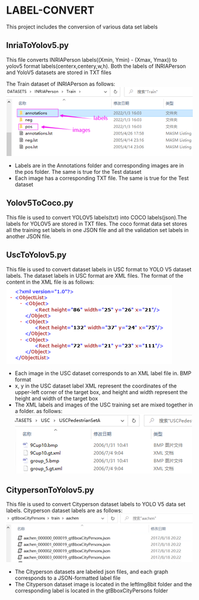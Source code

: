 # LABEL-CONVERT
This project includes the conversion of various data set labels
## InriaToYolov5.py
This file converts INRIAPerson labels((Xmin, Ymin) - (Xmax, Ymax)) to yolov5 format labels(centerx,centery,w,h).  Both the labels of INRIAPerson and YoloV5 datasets are stored in TXT files

The Train dataset of INRIAPerson as follows:  
![image](https://github.com/JIHON/LABEL-CONVERT/blob/main/img/Inria.png)
- Labels are in the Annotations folder and corresponding images are in the pos folder. The same is true for the Test dataset  
- Each image has a corresponding TXT file. The same is true for the Test dataset  


## Yolov5ToCoco.py
This file is used to convert YOLOV5 labels(txt) into COCO labels(json).The labels for YOLOV5 are stored in TXT files. The coco format data set stores all the training set labels in one JSON file and all the validation set labels in another JSON file.

## UscToYolov5.py
This file is used to convert dataset labels in USC format to YOLO V5 dataset labels. The dataset labels in USC format are XML files. The format of the content in the XML file is as follows:  
![image](https://github.com/JIHON/LABEL-CONVERT/blob/main/img/uscxml.png)
- Each image in the USC dataset corresponds to an XML label file in. BMP format  
- x, y in the USC dataset label XML represent the coordinates of the upper-left corner of the target box, and height and width represent the height and width of the target box 
- The XML labels and images of the USC training set are mixed together in a folder. as follows:  
![image](https://github.com/JIHON/LABEL-CONVERT/blob/main/img/usc.png)

## CitypersonToYolov5.py
This file is used to convert Cityperson dataset labels to YOLO V5 data set labels. Cityperson dataset labels are as follows:  
![image](https://github.com/JIHON/LABEL-CONVERT/blob/main/img/cityperson.png)
- The Cityperson datasets are labeled json files, and each graph corresponds to a JSON-formatted label file
- The Cityperson dataset image is located in the leftImg8bit folder and the corresponding label is located in the gtBboxCityPersons folder  
